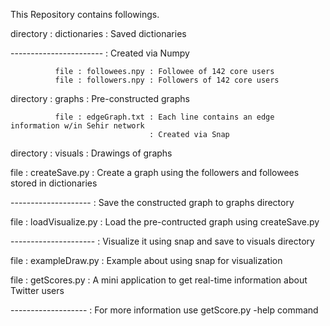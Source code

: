This Repository contains followings.

  directory : dictionaries : Saved dictionaries
  
----------------------- : Created via Numpy

              file : followees.npy : Followee of 142 core users
              file : followers.npy : Followers of 142 core users

  directory : graphs : Pre-constructed graphs

              file : edgeGraph.txt : Each line contains an edge information w/in Sehir network
                                   : Created via Snap

  directory : visuals : Drawings of graphs

  file : createSave.py : Create a graph using the followers and followees stored in dictionaries
  
 -------------------- : Save the constructed graph to graphs directory

  file : loadVisualize.py : Load the pre-contructed graph using createSave.py
  
--------------------- : Visualize it using snap and save to visuals directory

  file : exampleDraw.py : Example about using snap for visualization

  file : getScores.py : A mini application to get real-time information about Twitter users
  
------------------- : For more information use getScore.py <userName> -help command
